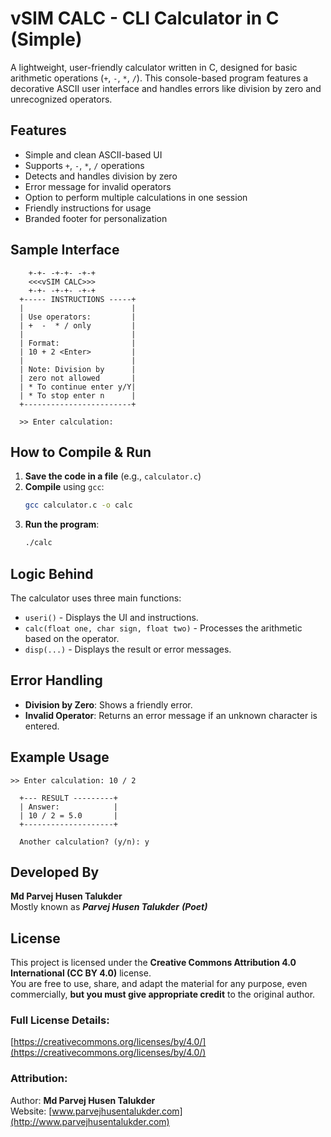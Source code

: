 # vSIM CALC - CLI Calculator in C (Simple)

A lightweight, user-friendly calculator written in C, designed for basic arithmetic operations (`+`, `-`, `*`, `/`). This console-based program features a decorative ASCII user interface and handles errors like division by zero and unrecognized operators.

##  Features

- Simple and clean ASCII-based UI
- Supports `+`, `-`, `*`, `/` operations
- Detects and handles division by zero
- Error message for invalid operators
- Option to perform multiple calculations in one session
- Friendly instructions for usage
- Branded footer for personalization

##  Sample Interface

```
  	+-+- -+-+- -+-+
	<<<vSIM CALC>>>
	+-+- -+-+- -+-+
  +----- INSTRUCTIONS -----+
  |                        |
  | Use operators:         |
  | +  -  * / only         |
  |                        |
  | Format:                |
  | 10 + 2 <Enter>         |
  |                        |
  | Note: Division by      |
  | zero not allowed       |
  | * To continue enter y/Y|
  | * To stop enter n      |
  +------------------------+

  >> Enter calculation: 
```

##  How to Compile & Run

1. **Save the code in a file** (e.g., `calculator.c`)
2. **Compile** using `gcc`:
   ```bash
   gcc calculator.c -o calc
   ```
3. **Run the program**:
   ```bash
   ./calc
   ```

##  Logic Behind

The calculator uses three main functions:

- `useri()` - Displays the UI and instructions.
- `calc(float one, char sign, float two)` - Processes the arithmetic based on the operator.
- `disp(...)` - Displays the result or error messages.

##  Error Handling

- **Division by Zero**: Shows a friendly error.
- **Invalid Operator**: Returns an error message if an unknown character is entered.

##  Example Usage

```
>> Enter calculation: 10 / 2

  +--- RESULT ---------+
  | Answer:            |
  | 10 / 2 = 5.0       |
  +--------------------+

  Another calculation? (y/n): y
```

##  Developed By

**Md Parvej Husen Talukder**  
Mostly known as ***Parvej Husen Talukder*** ***(Poet)***

##  License

This project is licensed under the **Creative Commons Attribution 4.0 International (CC BY 4.0)** license.  
You are free to use, share, and adapt the material for any purpose, even commercially, **but you must give appropriate credit** to the original author.

### Full License Details:
[https://creativecommons.org/licenses/by/4.0/](https://creativecommons.org/licenses/by/4.0/)

### Attribution:
Author: **Md Parvej Husen Talukder**  
Website: [www.parvejhusentalukder.com](http://www.parvejhusentalukder.com)
